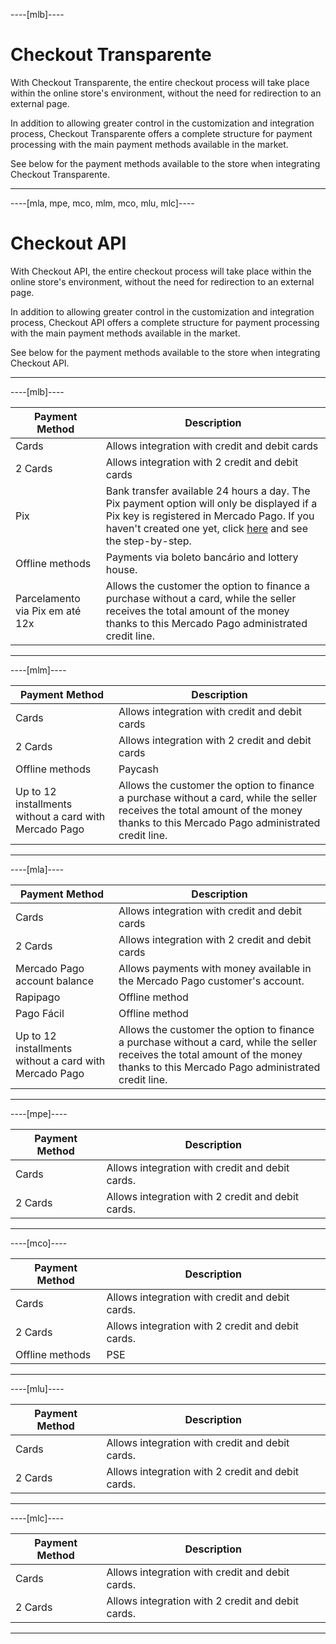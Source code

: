 ----[mlb]----
# Checkout Transparente

With Checkout Transparente, the entire checkout process will take place within the online store's environment, without the need for redirection to an external page.

In addition to allowing greater control in the customization and integration process, Checkout Transparente offers a complete structure for payment processing with the main payment methods available in the market.

See below for the payment methods available to the store when integrating Checkout Transparente.

------------

----[mla, mpe, mco, mlm, mco, mlu, mlc]----
# Checkout API
With Checkout API, the entire checkout process will take place within the online store's environment, without the need for redirection to an external page.

In addition to allowing greater control in the customization and integration process, Checkout API offers a complete structure for payment processing with the main payment methods available in the market.

See below for the payment methods available to the store when integrating Checkout API.

------------
----[mlb]----

| Payment Method | Description |
|---|---|
| Cards | Allows integration with credit and debit cards |
| 2 Cards | Allows integration with 2 credit and debit cards |
| Pix | Bank transfer available 24 hours a day. The Pix payment option will only be displayed if a Pix key is registered in Mercado Pago. If you haven't created one yet, click [here](https://www.youtube.com/watch?v=60tApKYVnkA) and see the step-by-step. |
| Offline methods | Payments via boleto bancário and lottery house. |
| Parcelamento via Pix em até 12x | Allows the customer the option to finance a purchase without a card, while the seller receives the total amount of the money thanks to this Mercado Pago administrated credit line. |

------------

----[mlm]----

| Payment Method | Description |
|---|---|
| Cards | Allows integration with credit and debit cards |
| 2 Cards | Allows integration with 2 credit and debit cards |
| Offline methods | Paycash |
| Up to 12 installments without a card with Mercado Pago | Allows the customer the option to finance a purchase without a card, while the seller receives the total amount of the money thanks to this Mercado Pago administrated credit line. |

------------

----[mla]----

| Payment Method | Description |
|---|---|
| Cards | Allows integration with credit and debit cards |
| 2 Cards | Allows integration with 2 credit and debit cards |
| Mercado Pago account balance | Allows payments with money available in the Mercado Pago customer's account. |
| Rapipago | Offline method |
| Pago Fácil | Offline method |
| Up to 12 installments without a card with Mercado Pago | Allows the customer the option to finance a purchase without a card, while the seller receives the total amount of the money thanks to this Mercado Pago administrated credit line. |

------------

----[mpe]----

| Payment Method | Description |
| --- | --- |
| Cards | Allows integration with credit and debit cards. |
| 2 Cards | Allows integration with 2 credit and debit cards. |

------------

----[mco]----

| Payment Method | Description |
| --- | --- |
| Cards | Allows integration with credit and debit cards. |
| 2 Cards | Allows integration with 2 credit and debit cards. |
| Offline methods | PSE |

------------

----[mlu]----

| Payment Method | Description |
| --- | --- |
| Cards | Allows integration with credit and debit cards. |
| 2 Cards | Allows integration with 2 credit and debit cards. |

------------

----[mlc]----

| Payment Method | Description |
| --- | --- |
| Cards | Allows integration with credit and debit cards. |
| 2 Cards | Allows integration with 2 credit and debit cards. |

------------
